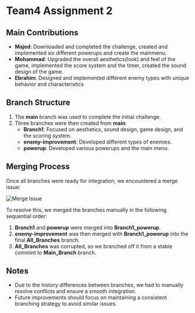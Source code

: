 # Team4 Assignment 2

## Main Contributions

- **Majed**: Downloaded and completed the challenge, created and implemented six different powerups and create the mainmenu.  
- **Mohammad**: Upgraded the overall aesthetics(look) and feel of the game, implemented the score system and the timer, created the sound design of the game.
- **Ebrahim**: Designed and implemented different enemy types with unique behavior and characteristics 

## Branch Structure

1. The **main** branch was used to complete the initial challenge.  
2. Three branches were then created from **main**:  
   - **Branch1**: Focused on aesthetics, sound design, game design, and the scoring system.  
   - **enemy-improvement**: Developed different types of enemies.  
   - **powerup**: Developed various powerups and the main menu.  

## Merging Process

Once all branches were ready for integration, we encountered a merge issue:

![Merge Issue](https://github.com/user-attachments/assets/823fae76-5e80-492e-a4bc-964ef203f850)

To resolve this, we merged the branches manually in the following sequential order:

1. **Branch1** and **powerup** were merged into **Branch1_powerup**.  
2. **enemy-improvement** was then merged with **Branch1_powerup** into the final **All_Branches** branch.
3. **All_Branches** was corrupted, so we branched off it from a stable commint to **Main_Branch** branch.

## Notes
- Due to the history differences between branches, we had to manually resolve conflicts and ensure a smooth integration.  
- Future improvements should focus on maintaining a consistent branching strategy to avoid similar issues.


